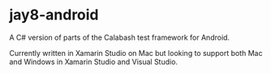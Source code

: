jay8-android
============
A C# version of parts of the Calabash test framework for Android.

Currently written in Xamarin Studio on Mac but looking to support both Mac and Windows in Xamarin Studio and Visual Studio.
